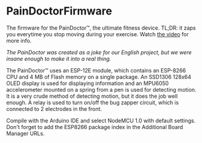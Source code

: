 # PainDoctorFirmware

The firmware for the PainDoctor™, the ultimate fitness device. TL;DR: it zaps you everytime you stop moving during your exercise. Watch [the video](http://prochazka.ml/paindoctor.mp4) for more info.

_The PainDoctor was created as a joke for our English project, but we were insane enough to make it into a real thing._

The PainDoctor™ uses an ESP-12E module, which contains an ESP-8266 CPU and 4 MB of Flash memory on a single package. An SSD1306 128x64 OLED display is used for displaying information and an MPU6050 accelerometer mounted on a spring from a pen is used for detecting motion. It is a very crude method of detecting motion, but it does the job well enough. A relay is used to turn on/off the bug zapper circuit, which is connected to 2 electrodes in the front.

Compile with the Arduino IDE and select NodeMCU 1.0 with default settings. Don't forget to add the ESP8266 package index in the Additional Board Manager URLs.
